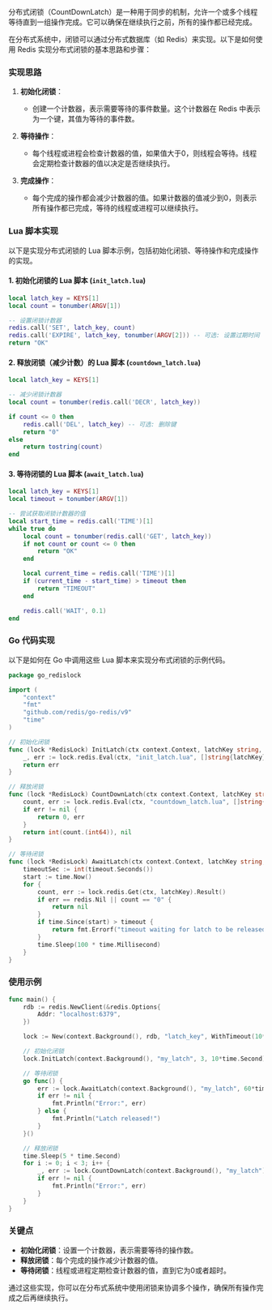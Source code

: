 分布式闭锁（CountDownLatch）是一种用于同步的机制，允许一个或多个线程等待直到一组操作完成。它可以确保在继续执行之前，所有的操作都已经完成。

在分布式系统中，闭锁可以通过分布式数据库（如 Redis）来实现。以下是如何使用 Redis 实现分布式闭锁的基本思路和步骤：

### 实现思路

1. **初始化闭锁**：
    - 创建一个计数器，表示需要等待的事件数量。这个计数器在 Redis 中表示为一个键，其值为等待的事件数。

2. **等待操作**：
    - 每个线程或进程会检查计数器的值，如果值大于0，则线程会等待。线程会定期检查计数器的值以决定是否继续执行。

3. **完成操作**：
    - 每个完成的操作都会减少计数器的值。如果计数器的值减少到0，则表示所有操作都已完成，等待的线程或进程可以继续执行。

### Lua 脚本实现

以下是实现分布式闭锁的 Lua 脚本示例，包括初始化闭锁、等待操作和完成操作的实现。

#### 1. 初始化闭锁的 Lua 脚本 (`init_latch.lua`)

```lua
local latch_key = KEYS[1]
local count = tonumber(ARGV[1])

-- 设置闭锁计数器
redis.call('SET', latch_key, count)
redis.call('EXPIRE', latch_key, tonumber(ARGV[2])) -- 可选: 设置过期时间
return "OK"
```

#### 2. 释放闭锁（减少计数）的 Lua 脚本 (`countdown_latch.lua`)

```lua
local latch_key = KEYS[1]

-- 减少闭锁计数器
local count = tonumber(redis.call('DECR', latch_key))

if count <= 0 then
    redis.call('DEL', latch_key) -- 可选: 删除键
    return "0"
else
    return tostring(count)
end
```

#### 3. 等待闭锁的 Lua 脚本 (`await_latch.lua`)

```lua
local latch_key = KEYS[1]
local timeout = tonumber(ARGV[1])

-- 尝试获取闭锁计数器的值
local start_time = redis.call('TIME')[1]
while true do
    local count = tonumber(redis.call('GET', latch_key))
    if not count or count <= 0 then
        return "OK"
    end

    local current_time = redis.call('TIME')[1]
    if (current_time - start_time) > timeout then
        return "TIMEOUT"
    end

    redis.call('WAIT', 0.1)
end
```

### Go 代码实现

以下是如何在 Go 中调用这些 Lua 脚本来实现分布式闭锁的示例代码。

```go
package go_redislock

import (
	"context"
	"fmt"
	"github.com/redis/go-redis/v9"
	"time"
)

// 初始化闭锁
func (lock *RedisLock) InitLatch(ctx context.Context, latchKey string, count int, expiration time.Duration) error {
	_, err := lock.redis.Eval(ctx, "init_latch.lua", []string{latchKey}, count, int(expiration.Seconds())).Result()
	return err
}

// 释放闭锁
func (lock *RedisLock) CountDownLatch(ctx context.Context, latchKey string) (int, error) {
	count, err := lock.redis.Eval(ctx, "countdown_latch.lua", []string{latchKey}).Result()
	if err != nil {
		return 0, err
	}
	return int(count.(int64)), nil
}

// 等待闭锁
func (lock *RedisLock) AwaitLatch(ctx context.Context, latchKey string, timeout time.Duration) error {
	timeoutSec := int(timeout.Seconds())
	start := time.Now()
	for {
		count, err := lock.redis.Get(ctx, latchKey).Result()
		if err == redis.Nil || count == "0" {
			return nil
		}
		if time.Since(start) > timeout {
			return fmt.Errorf("timeout waiting for latch to be released")
		}
		time.Sleep(100 * time.Millisecond)
	}
}
```

### 使用示例

```go
func main() {
	rdb := redis.NewClient(&redis.Options{
		Addr: "localhost:6379",
	})

	lock := New(context.Background(), rdb, "latch_key", WithTimeout(10*time.Second))

	// 初始化闭锁
	lock.InitLatch(context.Background(), "my_latch", 3, 10*time.Second)

	// 等待闭锁
	go func() {
		err := lock.AwaitLatch(context.Background(), "my_latch", 60*time.Second)
		if err != nil {
			fmt.Println("Error:", err)
		} else {
			fmt.Println("Latch released!")
		}
	}()

	// 释放闭锁
	time.Sleep(5 * time.Second)
	for i := 0; i < 3; i++ {
		_, err := lock.CountDownLatch(context.Background(), "my_latch")
		if err != nil {
			fmt.Println("Error:", err)
		}
	}
}
```

### 关键点

- **初始化闭锁**：设置一个计数器，表示需要等待的操作数。
- **释放闭锁**：每个完成的操作减少计数器的值。
- **等待闭锁**：线程或进程定期检查计数器的值，直到它为0或者超时。

通过这些实现，你可以在分布式系统中使用闭锁来协调多个操作，确保所有操作完成之后再继续执行。